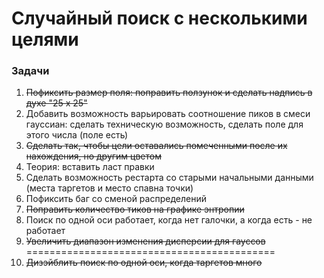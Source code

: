 # Случайный поиск с несколькими целями

### Задачи
1) ~~Пофиксить размер поля: поправить ползунок и сделать надпись в духе "25 x 25"~~
2) Добавить возможность варьировать соотношение пиков в смеси гауссиан: сделать техническую возможность, сделать поле для этого числа (поле есть)
3) ~~Сделать так, чтобы цели оставались помеченными после их нахождения, но другим цветом~~
4) Теория: вставить ласт правки
5) Сделать возможность рестарта со старыми начальными данными (места таргетов и место спавна точки)
6) Пофиксить баг со сменой распределений
7) ~~Поправить количество тиков на графике энтропии~~
8) Поиск по одной оси работает, когда нет галочки, а когда есть - не работает
9) ~~Увеличить диапазон изменения дисперсии для гауссов~~
===========================================
10) ~~Дизэйблить поиск по одной оси, когда таргетов много~~
